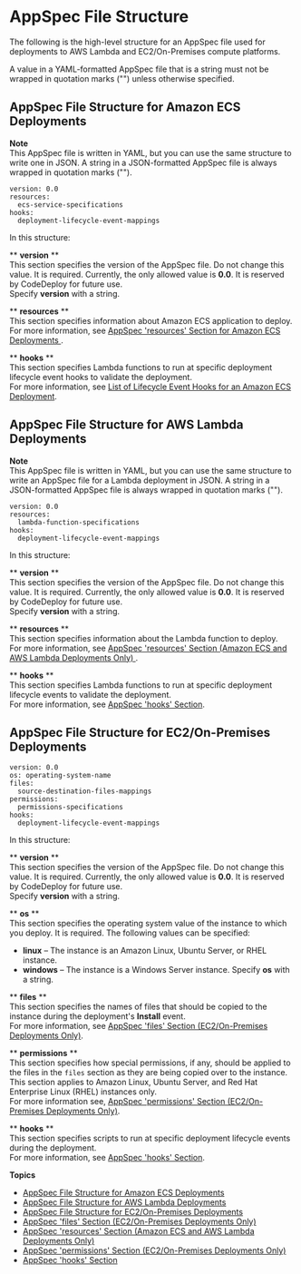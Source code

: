 # AppSpec File Structure<a name="reference-appspec-file-structure"></a>

The following is the high\-level structure for an AppSpec file used for deployments to AWS Lambda and EC2/On\-Premises compute platforms\.

A value in a YAML\-formatted AppSpec file that is a string must not be wrapped in quotation marks \(""\) unless otherwise specified\.

## AppSpec File Structure for Amazon ECS Deployments<a name="ecs-appspec-structure"></a>

**Note**  
This AppSpec file is written in YAML, but you can use the same structure to write one in JSON\. A string in a JSON\-formatted AppSpec file is always wrapped in quotation marks \(""\)\.

```
version: 0.0
resources: 
  ecs-service-specifications
hooks: 
  deployment-lifecycle-event-mappings
```

In this structure:

** **version** **  
This section specifies the version of the AppSpec file\. Do not change this value\. It is required\. Currently, the only allowed value is **0\.0**\. It is reserved by CodeDeploy for future use\.  
Specify **version** with a string\.

** **resources** **  
This section specifies information about Amazon ECS application to deploy\.  
For more information, see [ AppSpec 'resources' Section for Amazon ECS Deployments ](reference-appspec-file-structure-resources.md#reference-appspec-file-structure-resources-ecs)\.

** **hooks** **  
This section specifies Lambda functions to run at specific deployment lifecycle event hooks to validate the deployment\.  
For more information, see [List of Lifecycle Event Hooks for an Amazon ECS Deployment](reference-appspec-file-structure-hooks.md#reference-appspec-file-structure-hooks-list-ecs)\.

## AppSpec File Structure for AWS Lambda Deployments<a name="lambda-appspec-structure"></a>

**Note**  
This AppSpec file is written in YAML, but you can use the same structure to write an AppSpec file for a Lambda deployment in JSON\. A string in a JSON\-formatted AppSpec file is always wrapped in quotation marks \(""\)\.

```
version: 0.0
resources: 
  lambda-function-specifications
hooks: 
  deployment-lifecycle-event-mappings
```

In this structure:

** **version** **  
This section specifies the version of the AppSpec file\. Do not change this value\. It is required\. Currently, the only allowed value is **0\.0**\. It is reserved by CodeDeploy for future use\.  
Specify **version** with a string\.

** **resources** **  
This section specifies information about the Lambda function to deploy\.  
For more information, see [ AppSpec 'resources' Section \(Amazon ECS and AWS Lambda Deployments Only\) ](reference-appspec-file-structure-resources.md)\.

** **hooks** **  
This section specifies Lambda functions to run at specific deployment lifecycle events to validate the deployment\.  
For more information, see [AppSpec 'hooks' Section](reference-appspec-file-structure-hooks.md)\.

## AppSpec File Structure for EC2/On\-Premises Deployments<a name="server-appspec-structure"></a>

```
version: 0.0
os: operating-system-name
files:
  source-destination-files-mappings
permissions:
  permissions-specifications
hooks:
  deployment-lifecycle-event-mappings
```

In this structure:

** **version** **  
This section specifies the version of the AppSpec file\. Do not change this value\. It is required\. Currently, the only allowed value is **0\.0**\. It is reserved by CodeDeploy for future use\.  
Specify **version** with a string\.

** **os** **  
This section specifies the operating system value of the instance to which you deploy\. It is required\. The following values can be specified:  
+ **linux** – The instance is an Amazon Linux, Ubuntu Server, or RHEL instance\.
+ **windows** – The instance is a Windows Server instance\.
Specify **os** with a string\.

** **files** **  
This section specifies the names of files that should be copied to the instance during the deployment's **Install** event\.  
For more information, see [AppSpec 'files' Section \(EC2/On\-Premises Deployments Only\)](reference-appspec-file-structure-files.md)\.

** **permissions** **  
This section specifies how special permissions, if any, should be applied to the files in the `files` section as they are being copied over to the instance\. This section applies to Amazon Linux, Ubuntu Server, and Red Hat Enterprise Linux \(RHEL\) instances only\.  
For more information see, [AppSpec 'permissions' Section \(EC2/On\-Premises Deployments Only\)](reference-appspec-file-structure-permissions.md)\.

** **hooks** **  
This section specifies scripts to run at specific deployment lifecycle events during the deployment\.  
For more information, see [AppSpec 'hooks' Section](reference-appspec-file-structure-hooks.md)\.

**Topics**
+ [AppSpec File Structure for Amazon ECS Deployments](#ecs-appspec-structure)
+ [AppSpec File Structure for AWS Lambda Deployments](#lambda-appspec-structure)
+ [AppSpec File Structure for EC2/On\-Premises Deployments](#server-appspec-structure)
+ [AppSpec 'files' Section \(EC2/On\-Premises Deployments Only\)](reference-appspec-file-structure-files.md)
+ [AppSpec 'resources' Section \(Amazon ECS and AWS Lambda Deployments Only\)](reference-appspec-file-structure-resources.md)
+ [AppSpec 'permissions' Section \(EC2/On\-Premises Deployments Only\)](reference-appspec-file-structure-permissions.md)
+ [AppSpec 'hooks' Section](reference-appspec-file-structure-hooks.md)